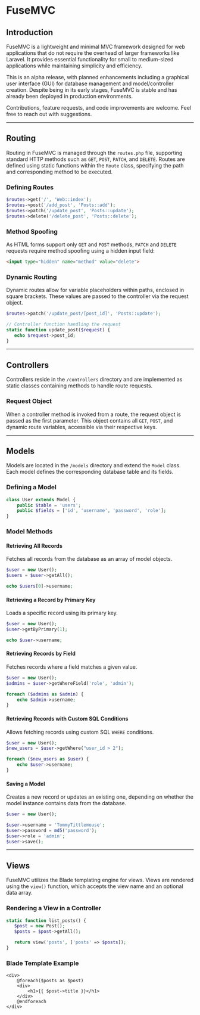 # FuseMVC

## Introduction

FuseMVC is a lightweight and minimal MVC framework designed for web applications that do not require the overhead of larger frameworks like Laravel. It provides essential functionality for small to medium-sized applications while maintaining simplicity and efficiency.

This is an alpha release, with planned enhancements including a graphical user interface (GUI) for database management and model/controller creation. Despite being in its early stages, FuseMVC is stable and has already been deployed in production environments.

Contributions, feature requests, and code improvements are welcome. Feel free to reach out with suggestions.

---

## Routing

Routing in FuseMVC is managed through the `routes.php` file, supporting standard HTTP methods such as `GET`, `POST`, `PATCH`, and `DELETE`. Routes are defined using static functions within the `Route` class, specifying the path and corresponding method to be executed.

### Defining Routes

```php
$routes->get('/', 'Web::index');
$routes->post('/add_post', 'Posts::add');
$routes->patch('/update_post', 'Posts::update');
$routes->delete('/delete_post', 'Posts::delete');
```

### Method Spoofing

As HTML forms support only `GET` and `POST` methods, `PATCH` and `DELETE` requests require method spoofing using a hidden input field:

```html
<input type="hidden" name="method" value="delete">
```

### Dynamic Routing

Dynamic routes allow for variable placeholders within paths, enclosed in square brackets. These values are passed to the controller via the request object.

```php
$routes->patch('/update_post/[post_id]', 'Posts::update');

// Controller function handling the request
static function update_post($request) {
   echo $request->post_id;
}
```

---

## Controllers

Controllers reside in the `/controllers` directory and are implemented as static classes containing methods to handle route requests.

### Request Object

When a controller method is invoked from a route, the request object is passed as the first parameter. This object contains all `GET`, `POST`, and dynamic route variables, accessible via their respective keys.

---

## Models

Models are located in the `/models` directory and extend the `Model` class. Each model defines the corresponding database table and its fields.

### Defining a Model

```php
class User extends Model {
    public $table = 'users';
    public $fields = ['id', 'username', 'password', 'role'];
}
```

### Model Methods

#### Retrieving All Records

Fetches all records from the database as an array of model objects.

```php
$user = new User();
$users = $user->getAll();

echo $users[0]->username;
```

#### Retrieving a Record by Primary Key

Loads a specific record using its primary key.

```php
$user = new User();
$user->getByPrimary(1);

echo $user->username;
```

#### Retrieving Records by Field

Fetches records where a field matches a given value.

```php
$user = new User();
$admins = $user->getWhereField('role', 'admin');

foreach ($admins as $admin) {
    echo $admin->username;
}
```

#### Retrieving Records with Custom SQL Conditions

Allows fetching records using custom SQL `WHERE` conditions.

```php
$user = new User();
$new_users = $user->getWhere("user_id > 2");

foreach ($new_users as $user) {
    echo $user->username;
}
```

#### Saving a Model

Creates a new record or updates an existing one, depending on whether the model instance contains data from the database.

```php
$user = new User();

$user->username = 'TommyTittlemouse';
$user->password = md5('password');
$user->role = 'admin';
$user->save();
```

---

## Views

FuseMVC utilizes the Blade templating engine for views. Views are rendered using the `view()` function, which accepts the view name and an optional data array.

### Rendering a View in a Controller

```php
static function list_posts() {
   $post = new Post();
   $posts = $post->getAll();

   return view('posts', ['posts' => $posts]);
}
```

### Blade Template Example

```blade
<div>
    @foreach($posts as $post)
    <div>
        <h1>{{ $post->title }}</h1>
    </div>
    @endforeach
</div>
```
